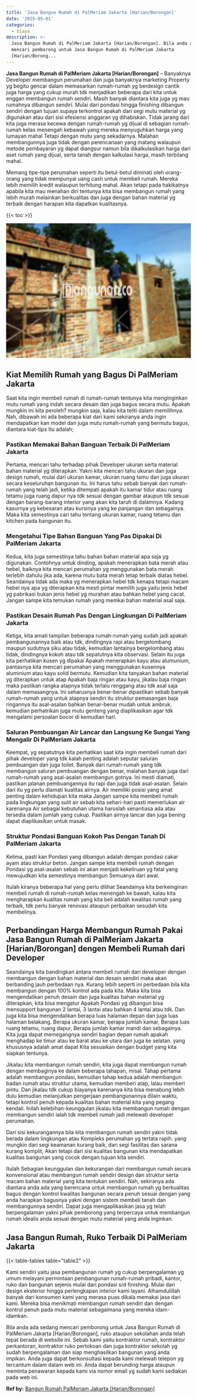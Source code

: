 ```yaml
---
title: 'Jasa Bangun Rumah di PalMeriam Jakarta [Harian/Borongan]'
date: '2025-05-01'
categories:
  - biaya
description: >-
  Jasa Bangun Rumah di PalMeriam Jakarta [Harian/Borongan]. Bila anda ada sedang
  mencari pemborong untuk Jasa Bangun Rumah di PalMeriam Jakarta
  [Harian/Borong...
---
```


**Jasa Bangun Rumah di PalMeriam Jakarta \[Harian/Borongan\]** – Banyaknya Developer membangun perumahan dan juga banyaknya marketing Property yg begitu gencar dalam memasarkan rumah-rumah yg berdesign cantik juga harga yang cukup murah tdk menjadikan beberapa dari kita untuk enggan membangun rumah sendiri. Masih banyak diantara kita juga yg mau rumahnya dibangun sendiri. Mulai dari pondasi hingga finishing dibangun sendiri dengan tujuan supaya terkontrol apakah dari segi mutu material yg digunakan atau dari sisi efesiensi anggaran yg dihabiskan. Tidak jarang dari kita juga merasa kecewa dengan rumah-rumah yg dijual di sebagian rumah-rumah kelas menengah kebawah yang mereka menyuguhkan harga yang lumayan mahal Tetapi dengan mutu yang sekadarnya. Malahan membangunnya juga tidak dengan perencanaan yang matang walaupun metode pembayaran yg dapat diangsur namun bila dikalkulasikan harga dari aset rumah yang dijual, serta tanah dengan kalkulasi harga, masih terbilang mahal.

Memang tipe-tipe perumahan seperti itu betul-betul diminati oleh orang-orang yang tidak mempunyai uang cash untuk membeli rumah. Mereka lebih memilih kredit walaupun terhitung mahal. Akan tetapi pada hakikatnya apabila kita mau menahan diri tentunya kita bisa membangun rumah yang lebih murah melainkan berkualitas dan juga dengan bahan material yg terbaik dengan harapan kita dapatkan kualitasnya.

{{< toc >}}

![Jasa Bangun Rumah di PalMeriam Jakarta [Harian/Borongan]](/images/borong-bangunan-26.png)

## Kiat Memilih Rumah yang Bagus Di PalMeriam Jakarta

Saat kita ingin membeli rumah di rumah-rumah tentunya kita menginginkan mutu rumah yang indah secara desain dan juga bagus secara mutu. Apakah mungkin ini kita peroleh? mungkin saja, kalau kita teliti dalam memilihnya. Nah, dibawah ini ada beberapa kiat dari kami sekiranya anda ingin mendapatkan kan model dan juga mutu rumah-rumah yang bermutu bagus, diantara kiat-tips Itu adalah;

### Pastikan Memakai Bahan Banguan Terbaik Di PalMeriam Jakarta

Pertama, mencari tahu terhadap pihak Developer ukuran serta material bahan material yg diterapkan. Yakni kita mencari tahu ukuran dan juga design rumah, mulai dari ukuran kamar, ukuran ruang tamu dan juga ukuran secara keseluruhan bangunan itu. Ini harus tahu sebab banyak dari rumah-rumah yang telah jadi, ketika ditempati apakah itu kamar tidur atau ruang tetamu juga ruang dapur nya tdk sesuai dengan gambar ataupun tdk sesuai dengan barang-barang interior yang akan kita taruh di dalamnya. Kadang kasurnya yg kebesaran atau kursinya yang ke panjangan dan sebagainya. Maka kita semestinya cari tahu tentang ukuran kamar, ruang tetamu dan kitchen pada bangunan itu.

### Mengetahui Tipe Bahan Banguan Yang Pas Dipakai Di PalMeriam Jakarta

Kedua, kita juga semestinya tahu bahan bahan material apa saja yg digunakan. Contohnya untuk dinding, apakah menerapkan bata merah atau hebel, baiknya kita mencari perumahan yg menggunakan bata merah terlebih dahulu jika ada, karena mutu bata merah tetap terbaik diatas hebel. Seandainya tidak ada maka yg menerapkan hebel tdk kenapa tetapi macam hebel nya apa yg diterapkan kita mesti pintar memilih juga yaitu jenis hebel yg pabrikasi bukan jenis hebel yg murahan atau bahkan hebel yang cacat. Jangan sampe kita temukan rumah yang memkai bahan material asal saja.

### Pastikan Desain Rumah Pas Dengan Lingkungan Di PalMeriam Jakarta

Ketiga, kita amati tampilan beberapa rumah-rumah yang sudah jadi apakah pembangunannya baik atau tdk, dindingnya rapi atau bergelombang maupun sudutnya siku atau tidak, kemudian lantainya bergelombang atau tidak, dindingnya kokoh atau tdk sepatutnya kita observasi. Selain itu juga kita perhatikan kusen yg dipakai Apakah menerapkan kayu atau alumunium, pantasnya kita mencari perumahan yang menggunakan kusennya aluminium atau kayu solid bermutu. Kemudian kita tanyakan bahan material yg diterapkan untuk atap Apakah baja ringan atau kayu, jikalau baja ringan maka pastikan rangka atapnya tidak terlalu renggang atau tdk asal saja dalam memasangnya. Ini seharusnya benar-benar dipastikan sebab banyak rumah-rumah yang untuk atapnya sendiri itu struktur pemasangan baja ringannya itu asal-asalan bahkan benar-benar mudah untuk ambruk, kemudian perhatrikan juga mutu genteng yang diaplikasikan agar tdk mengalami persoalan bocor di kemudian hari.

### Saluran Pembuangan Air Lancar dan Langsung Ke Sungai Yang Mengalir Di PalMeriam Jakarta

Keempat, yg sepatutnya kita perhatikan saat kita ingin membeli rumah dari pihak developer yang tdk kalah penting adalah seputar saluran pembuangan dan juga toilet. Banyak dari rumah-rumah yang tdk membangun saluran pembuangan dengan benar, malahan banyak juga dari rumah-rumah yang asal-asalan membangun gotnya. Ini mesti diamati, pastikan jalanan pembuangannya itu rapi dan juga tidak asal-asalan. Selain dari itu yg perlu diamati kualitas airnya. Air memiliki posisi yang amat penting dalam kehidupan kita maka Jangan sampe kita membeli rumah pada lingkungan yang sulit air sebab kita sehari-hari pasti memerlukan air karenanya Air sebagai kebutuhan utama haruslah senantiasa ada atau tersedia dalam jumlah yang cukup. Pastikan airnya lancar dan juga bening dapat diaplikasikan untuk masak.

### Struktur Pondasi Banguan Kokoh Pas Dengan Tanah Di PalMeriam Jakarta

Kelima, pasti kan Pondasi yang dibangun adalah dengan pondasi cakar ayam atau struktur beton. Jangan sampe kita membeli rumah dengan Pondasi yg asal-asalan sebab ini akan menjadi kekeliruan yg fatal yang mewujudkan kita semestinya membangun Semuanya dari awal.

Itulah kiranya beberapa hal yang perlu dilihat Seandainya kita berkeinginan membeli rumah di rumah-rumah kelas menengah ke bawah, kalau kita mengharapkan kualitas rumah yang kita beli adalah kwalitas rumah yang terbaik, tdk perlu banyak renovasi ataupun perbaikan sesudah kita membelinya.

## Perbandingan Harga Membangun Rumah Pakai Jasa Bangun Rumah di PalMeriam Jakarta \[Harian/Borongan\] dengen Membeli Rumah dari Developer

Seandainya kita bandingkan antara membeli rumah dari developer dengan membangun dengan bahan material dan desain sendiri maka akan berbanding jauh perbedaan nya. Kurang lebih seperti ini perbedaan bila kita membangun dengan 100% kontrol ada pada kita. Maka kita bisa mengendalikan penuh desain dan juga kualitas bahan material yg diterapkan, kita bisa mengatur Apakah Pondasi yg dibangun bisa mensupport bangunan 2 lantai, 3 lantai atau bahkan 4 lantai atau tdk. Dan juga kita bisa mengendalikan berapa luas halaman depan dan juga luas halaman belakang. Berapa ukuran kamar, berapa jumlah kamar, Berapa luas ruang tetamu, ruang dapur, Berapa jumlah kamar mandi dan sebagainya. Kita juga dapat memegangnya sendiri bagian depan rumah apakah menghadap ke timur atau ke barat atau ke utara dan juga ke selatan. yang khususnya adalah amat dapat Kita sesuaikan dengan budget yang kita siapkan tentunya.

Jikalau kita membangun rumah sendiri, kita juga dapat membangun rumah dengan membaginya ke dalam beberapa tahapan, misal. Tahap pertama adalah membangun pondasi, kemudian tahap kedua adalah membangun badan rumah atau struktur utama, kemudian memberi atap, lalau memberi pintu. Dan jikalau tdk cukup biayanya karenanya kita bisa menabung lebih dulu kemudian melanjutkan pengerjaan pembangunannya dilain waktu, tetapi kontrol penuh kepada kualitas bahan material kita yang pegang kendali. Inilah kelebihan-keunggulan jikalau kita membangun rumah dengan membangun sendiri ialah tdk membeli rumah jadi melewati developer perumahan.

Dari sisi kekurangannya bila kita membangun rumah sendiri yakni tidak berada dalam lingkungan atau Kompleks perumahan yg tertata rapih. yang mungkin dari segi keamanan kurang baik, dari segi fasilitas dan sarana kurang komplit, Akan tetapi dari sisi kualitas bangunan kita mendapatkan kualitas bangunan yang cocok dengan tujuan kita sendiri.

Itulah Sebagian keunggulan dan kekurangan dari membangun rumah secara konvensional atau membangun rumah sendiri design dan struktur serta macam bahan material yang kita tentukan sendiri. Nah, sekiranya ada diantara anda ada yang berencana untuk membangun rumah yg berkualitas bagus dengan kontrol kwalitas bangunan secara penuh sesuai dengan yang anda harapkan bagusnya yakni dengan sistem membeli tanah dan membangunnya sendiri. Dapat juga mengaplikasikan jasa yg telah berpengalaman yakni pihak pemborong yang terpercaya untuk membangun rumah idealis anda sesuai dengan mutu material yang anda inginkan.

## Jasa Bangun Rumah, Ruko Terbaik Di PalMeriam Jakarta

{{< table-tables table="table2" >}}

Kami sendiri yaitu jasa pembangunan rumah yg cukup berpengalaman yg umum melayani permintaan pembangunan rumah-rumah pribadi, kantor, ruko dan bangunan sejenis mulai dari pondasi s/d finishing. Mulai dari design eksterior hingga perlengkapan interior kami layani. Alhamdulillah banyak dari konsumen kami yang merasa puas dikala memakai jasa dari kami. Mereka bisa menikmati membangun rumah sendiri dan dengan kontrol penuh pada mutu material sebagaimana yang mereka idam-idamkan.

Bila anda ada sedang mencari pemborong untuk Jasa Bangun Rumah di PalMeriam Jakarta \[Harian/Borongan\], ruko ataupun sekolahan anda telah tepat berada di website ini. Sebab kami yaitu kontraktor rumah, kontraktor perkantoran, kontraktor ruko pertokoan dan juga kontraktor sekolah yg sudah berpengalaman dan siap menghasilkan bangunan yang anda impikan. Anda juga dapat berkonsultasi kepada kami melewati telepon yg tercantum dalam dalam web ini. Anda dapat berunding harga ataupun meminta penawaran kepada kami via nomor email yg sudah kami sediakan pada web ini.

**Ref by:** [Bangun Rumah PalMeriam Jakarta [Harian/Borongan]](https://id.wikipedia.org/wiki/Bangun)
